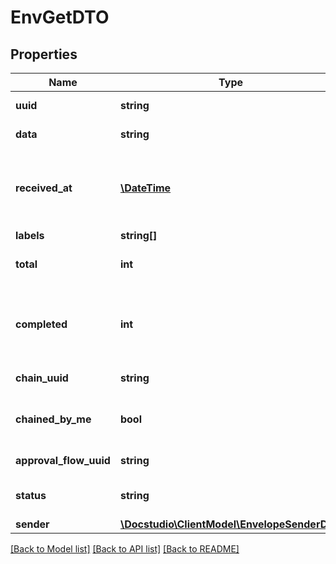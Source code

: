# EnvGetDTO

## Properties
Name | Type | Description | Notes
------------ | ------------- | ------------- | -------------
**uuid** | **string** | UUID of envelope | [optional] 
**data** | **string** | Envelope XML | [optional] 
**received_at** | [**\DateTime**](\DateTime.md) | Date of receiving the envelope by the mailbox | [optional] 
**labels** | **string[]** |  | [optional] 
**total** | **int** | Total number of participants | [optional] 
**completed** | **int** | Number of participants who completed their processing | [optional] 
**chain_uuid** | **string** | Envelope chain UUID | [optional] 
**chained_by_me** | **bool** | Envelope chained by requested user | [optional] 
**approval_flow_uuid** | **string** | Approval flow UUID | [optional] 
**status** | **string** | Calculated status for mailbox | [optional] 
**sender** | [**\Docstudio\ClientModel\EnvelopeSenderDTO**](EnvelopeSenderDTO.md) |  | [optional] 

[[Back to Model list]](../../README.md#documentation-for-models) [[Back to API list]](../../README.md#documentation-for-api-endpoints) [[Back to README]](../../README.md)

